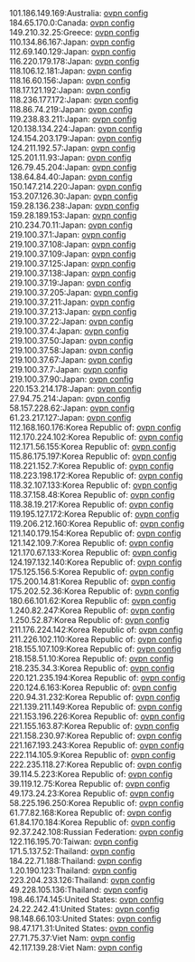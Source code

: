 101.186.149.169:Australia: [ovpn config](vpn/101_186_149_169.ovpn)  
184.65.170.0:Canada: [ovpn config](vpn/184_65_170_0.ovpn)  
149.210.32.25:Greece: [ovpn config](vpn/149_210_32_25.ovpn)  
110.134.86.167:Japan: [ovpn config](vpn/110_134_86_167.ovpn)  
112.69.140.129:Japan: [ovpn config](vpn/112_69_140_129.ovpn)  
116.220.179.178:Japan: [ovpn config](vpn/116_220_179_178.ovpn)  
118.106.12.181:Japan: [ovpn config](vpn/118_106_12_181.ovpn)  
118.16.60.156:Japan: [ovpn config](vpn/118_16_60_156.ovpn)  
118.17.121.192:Japan: [ovpn config](vpn/118_17_121_192.ovpn)  
118.236.177.172:Japan: [ovpn config](vpn/118_236_177_172.ovpn)  
118.86.74.219:Japan: [ovpn config](vpn/118_86_74_219.ovpn)  
119.238.83.211:Japan: [ovpn config](vpn/119_238_83_211.ovpn)  
120.138.134.224:Japan: [ovpn config](vpn/120_138_134_224.ovpn)  
124.154.203.179:Japan: [ovpn config](vpn/124_154_203_179.ovpn)  
124.211.192.57:Japan: [ovpn config](vpn/124_211_192_57.ovpn)  
125.201.11.93:Japan: [ovpn config](vpn/125_201_11_93.ovpn)  
126.79.45.204:Japan: [ovpn config](vpn/126_79_45_204.ovpn)  
138.64.84.40:Japan: [ovpn config](vpn/138_64_84_40.ovpn)  
150.147.214.220:Japan: [ovpn config](vpn/150_147_214_220.ovpn)  
153.207.126.30:Japan: [ovpn config](vpn/153_207_126_30.ovpn)  
159.28.136.238:Japan: [ovpn config](vpn/159_28_136_238.ovpn)  
159.28.189.153:Japan: [ovpn config](vpn/159_28_189_153.ovpn)  
210.234.70.11:Japan: [ovpn config](vpn/210_234_70_11.ovpn)  
219.100.37.1:Japan: [ovpn config](vpn/219_100_37_1.ovpn)  
219.100.37.108:Japan: [ovpn config](vpn/219_100_37_108.ovpn)  
219.100.37.109:Japan: [ovpn config](vpn/219_100_37_109.ovpn)  
219.100.37.125:Japan: [ovpn config](vpn/219_100_37_125.ovpn)  
219.100.37.138:Japan: [ovpn config](vpn/219_100_37_138.ovpn)  
219.100.37.19:Japan: [ovpn config](vpn/219_100_37_19.ovpn)  
219.100.37.205:Japan: [ovpn config](vpn/219_100_37_205.ovpn)  
219.100.37.211:Japan: [ovpn config](vpn/219_100_37_211.ovpn)  
219.100.37.213:Japan: [ovpn config](vpn/219_100_37_213.ovpn)  
219.100.37.22:Japan: [ovpn config](vpn/219_100_37_22.ovpn)  
219.100.37.4:Japan: [ovpn config](vpn/219_100_37_4.ovpn)  
219.100.37.50:Japan: [ovpn config](vpn/219_100_37_50.ovpn)  
219.100.37.58:Japan: [ovpn config](vpn/219_100_37_58.ovpn)  
219.100.37.67:Japan: [ovpn config](vpn/219_100_37_67.ovpn)  
219.100.37.7:Japan: [ovpn config](vpn/219_100_37_7.ovpn)  
219.100.37.90:Japan: [ovpn config](vpn/219_100_37_90.ovpn)  
220.153.214.178:Japan: [ovpn config](vpn/220_153_214_178.ovpn)  
27.94.75.214:Japan: [ovpn config](vpn/27_94_75_214.ovpn)  
58.157.228.62:Japan: [ovpn config](vpn/58_157_228_62.ovpn)  
61.23.217.127:Japan: [ovpn config](vpn/61_23_217_127.ovpn)  
112.168.160.176:Korea Republic of: [ovpn config](vpn/112_168_160_176.ovpn)  
112.170.224.102:Korea Republic of: [ovpn config](vpn/112_170_224_102.ovpn)  
112.171.56.155:Korea Republic of: [ovpn config](vpn/112_171_56_155.ovpn)  
115.86.175.197:Korea Republic of: [ovpn config](vpn/115_86_175_197.ovpn)  
118.221.152.7:Korea Republic of: [ovpn config](vpn/118_221_152_7.ovpn)  
118.223.198.172:Korea Republic of: [ovpn config](vpn/118_223_198_172.ovpn)  
118.32.107.133:Korea Republic of: [ovpn config](vpn/118_32_107_133.ovpn)  
118.37.158.48:Korea Republic of: [ovpn config](vpn/118_37_158_48.ovpn)  
118.38.19.217:Korea Republic of: [ovpn config](vpn/118_38_19_217.ovpn)  
119.195.127.172:Korea Republic of: [ovpn config](vpn/119_195_127_172.ovpn)  
119.206.212.160:Korea Republic of: [ovpn config](vpn/119_206_212_160.ovpn)  
121.140.179.154:Korea Republic of: [ovpn config](vpn/121_140_179_154.ovpn)  
121.142.109.7:Korea Republic of: [ovpn config](vpn/121_142_109_7.ovpn)  
121.170.67.133:Korea Republic of: [ovpn config](vpn/121_170_67_133.ovpn)  
124.197.132.140:Korea Republic of: [ovpn config](vpn/124_197_132_140.ovpn)  
175.125.156.5:Korea Republic of: [ovpn config](vpn/175_125_156_5.ovpn)  
175.200.14.81:Korea Republic of: [ovpn config](vpn/175_200_14_81.ovpn)  
175.202.52.36:Korea Republic of: [ovpn config](vpn/175_202_52_36.ovpn)  
180.66.101.62:Korea Republic of: [ovpn config](vpn/180_66_101_62.ovpn)  
1.240.82.247:Korea Republic of: [ovpn config](vpn/1_240_82_247.ovpn)  
1.250.52.87:Korea Republic of: [ovpn config](vpn/1_250_52_87.ovpn)  
211.176.224.142:Korea Republic of: [ovpn config](vpn/211_176_224_142.ovpn)  
211.226.102.110:Korea Republic of: [ovpn config](vpn/211_226_102_110.ovpn)  
218.155.107.109:Korea Republic of: [ovpn config](vpn/218_155_107_109.ovpn)  
218.158.51.10:Korea Republic of: [ovpn config](vpn/218_158_51_10.ovpn)  
218.235.34.3:Korea Republic of: [ovpn config](vpn/218_235_34_3.ovpn)  
220.121.235.194:Korea Republic of: [ovpn config](vpn/220_121_235_194.ovpn)  
220.124.6.163:Korea Republic of: [ovpn config](vpn/220_124_6_163.ovpn)  
220.94.31.232:Korea Republic of: [ovpn config](vpn/220_94_31_232.ovpn)  
221.139.211.149:Korea Republic of: [ovpn config](vpn/221_139_211_149.ovpn)  
221.153.196.226:Korea Republic of: [ovpn config](vpn/221_153_196_226.ovpn)  
221.155.163.87:Korea Republic of: [ovpn config](vpn/221_155_163_87.ovpn)  
221.158.230.97:Korea Republic of: [ovpn config](vpn/221_158_230_97.ovpn)  
221.167.193.243:Korea Republic of: [ovpn config](vpn/221_167_193_243.ovpn)  
222.114.105.9:Korea Republic of: [ovpn config](vpn/222_114_105_9.ovpn)  
222.235.118.27:Korea Republic of: [ovpn config](vpn/222_235_118_27.ovpn)  
39.114.5.223:Korea Republic of: [ovpn config](vpn/39_114_5_223.ovpn)  
39.119.12.75:Korea Republic of: [ovpn config](vpn/39_119_12_75.ovpn)  
49.173.24.23:Korea Republic of: [ovpn config](vpn/49_173_24_23.ovpn)  
58.225.196.250:Korea Republic of: [ovpn config](vpn/58_225_196_250.ovpn)  
61.77.82.168:Korea Republic of: [ovpn config](vpn/61_77_82_168.ovpn)  
61.84.170.184:Korea Republic of: [ovpn config](vpn/61_84_170_184.ovpn)  
92.37.242.108:Russian Federation: [ovpn config](vpn/92_37_242_108.ovpn)  
122.116.195.70:Taiwan: [ovpn config](vpn/122_116_195_70.ovpn)  
171.5.137.52:Thailand: [ovpn config](vpn/171_5_137_52.ovpn)  
184.22.71.188:Thailand: [ovpn config](vpn/184_22_71_188.ovpn)  
1.20.190.123:Thailand: [ovpn config](vpn/1_20_190_123.ovpn)  
223.204.233.126:Thailand: [ovpn config](vpn/223_204_233_126.ovpn)  
49.228.105.136:Thailand: [ovpn config](vpn/49_228_105_136.ovpn)  
198.46.174.145:United States: [ovpn config](vpn/198_46_174_145.ovpn)  
24.22.242.41:United States: [ovpn config](vpn/24_22_242_41.ovpn)  
98.148.66.103:United States: [ovpn config](vpn/98_148_66_103.ovpn)  
98.47.171.31:United States: [ovpn config](vpn/98_47_171_31.ovpn)  
27.71.75.37:Viet Nam: [ovpn config](vpn/27_71_75_37.ovpn)  
42.117.139.28:Viet Nam: [ovpn config](vpn/42_117_139_28.ovpn)  
